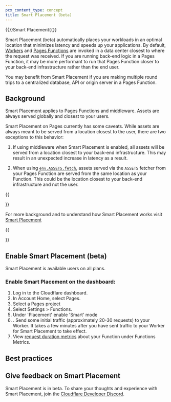 ```yaml
---
pcx_content_type: concept
title: Smart Placement (beta)
---
```


{{<beta>}}Smart Placement{{</beta>}}

Smart Placement (beta) automatically places your workloads in an optimal location that minimizes latency and speeds up your applications. By default, [Workers](/workers/) and [Pages Functions](/pages/platform/functions/) are invoked in a data center closest to where the request was received. If you are running back-end logic in a Pages Function, it may be more performant to run that Pages Function closer to your back-end infrastructure rather than the end user. 

You may benefit from Smart Placement if you are making multiple round trips to a centralized database, API or origin server in a Pages Function.

## Background

Smart Placement applies to Pages Functions and middleware. Assets are always served globally and closest to your users. 

Smart Placement on Pages currently has some caveats. While assets are always meant to be served from a location closest to the user, there are two exceptions to this behavior:

1. If using middleware when Smart Placement is enabled, all assets will be served from a location closest to your back-end infrastructure. This may result in an unexpected increase in latency as a result. 

2. When using [`env.ASSETS.fetch`](https://developers.cloudflare.com/pages/platform/functions/advanced-mode/), assets served via the `ASSETS` fetcher from your Pages Function are served from the same location as your Function. This could be the location closest to your back-end infrastructure and not the user. 


{{<Aside type= "note">}}

For more background and to understand how Smart Placement works visit [Smart Placement](/workers/platform/smart-placement/)

{{</Aside>}}



## Enable Smart Placement (beta)

Smart Placement is available users on all plans. 

### Enable Smart Placement on the dashboard:
1. Log in to the Cloudflare dashboard.
2. In Account Home, select Pages.
3. Select a Pages project
4. Select Settings > Functions.
5. Under 'Placement' enable 'Smart' mode 
6. . Send some initial traffic (approximately 20-30 requests) to your Worker. It takes a few minutes after you have sent traffic to your Worker for Smart Placement to take effect. 
7. View [request duration metrics](/workers/learning/metrics-and-analytics) about your Function under Functions Metrics.



## Best practices


## Give feedback on Smart Placement

Smart Placement is in beta. To share your thoughts and experience with Smart Placement, join the [Cloudflare Developer Discord](https://discord.gg/cloudflaredev).
